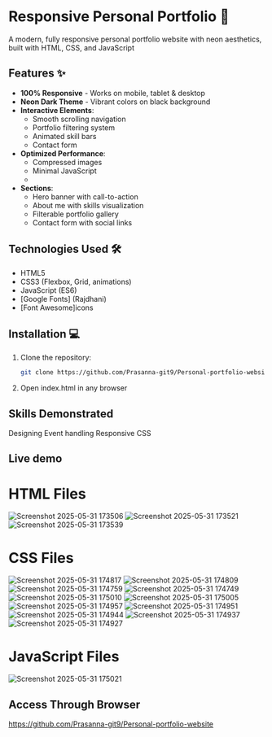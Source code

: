 # Responsive Personal Portfolio 🌈

A modern, fully responsive personal portfolio website with neon aesthetics, built with HTML, CSS, and JavaScript

## Features ✨

- **100% Responsive** - Works on mobile, tablet & desktop
- **Neon Dark Theme** - Vibrant colors on black background
- **Interactive Elements**:
  - Smooth scrolling navigation
  - Portfolio filtering system
  - Animated skill bars
  - Contact form
- **Optimized Performance**:
  - Compressed images
  - Minimal JavaScript
  - 
- **Sections**:
  - Hero banner with call-to-action
  - About me with skills visualization
  - Filterable portfolio gallery
  - Contact form with social links

## Technologies Used 🛠️

- HTML5
- CSS3 (Flexbox, Grid, animations)
- JavaScript (ES6)
- [Google Fonts] (Rajdhani)
- [Font Awesome]icons

## Installation 💻

1. Clone the repository:
   ```bash
   git clone https://github.com/Prasanna-git9/Personal-portfolio-website
2. Open index.html in any browser

## Skills Demonstrated
Designing
Event handling
Responsive CSS


## Live demo

# HTML Files


![Screenshot 2025-05-31 173506](https://github.com/user-attachments/assets/8bab32e2-dca5-4c33-9576-853b5a736160)
![Screenshot 2025-05-31 173521](https://github.com/user-attachments/assets/c7d94043-1f11-4a5c-8859-e46aa9faa6ec)
![Screenshot 2025-05-31 173539](https://github.com/user-attachments/assets/4a0cdd89-f987-454b-a04d-ef97dd4539d0)

# CSS Files


![Screenshot 2025-05-31 174817](https://github.com/user-attachments/assets/7285c3ef-30e0-4301-9cc7-739ffbc5d390)
![Screenshot 2025-05-31 174809](https://github.com/user-attachments/assets/45896f87-5f09-49ad-834d-f58772302ade)
![Screenshot 2025-05-31 174759](https://github.com/user-attachments/assets/f6927e52-3019-4657-9f25-f9ed0262a101)
![Screenshot 2025-05-31 174749](https://github.com/user-attachments/assets/e0f75c4f-fc9a-4a13-8ea3-514feb185939)
![Screenshot 2025-05-31 175010](https://github.com/user-attachments/assets/c21c0459-8cfe-42b2-b8ed-d9cf46e00c49)
![Screenshot 2025-05-31 175005](https://github.com/user-attachments/assets/086ad3bd-f485-47b1-9149-0817d1b06de5)
![Screenshot 2025-05-31 174957](https://github.com/user-attachments/assets/c7c21fe3-f5ee-47ef-b103-1e61de42e103)
![Screenshot 2025-05-31 174951](https://github.com/user-attachments/assets/1e5b1f06-8246-4da1-852f-e8b405c516e9)
![Screenshot 2025-05-31 174944](https://github.com/user-attachments/assets/5b1866bc-623f-4d0e-934a-a973a123273b)
![Screenshot 2025-05-31 174937](https://github.com/user-attachments/assets/f4df2f98-a2a4-4404-b7dd-5e8ffaa9c6f6)
![Screenshot 2025-05-31 174927](https://github.com/user-attachments/assets/74c280d0-8e54-4b2c-bf8f-bd39f4223593)


# JavaScript Files


![Screenshot 2025-05-31 175021](https://github.com/user-attachments/assets/ffe70991-a5df-46fe-8d72-653f04305b55)




## Access Through Browser

https://github.com/Prasanna-git9/Personal-portfolio-website





